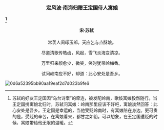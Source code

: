### <p align="center">定风波·南海归赠王定国侍人寓娘</p>[^1]
#### <p align="center" style="text-indent:30px">宋·苏轼</p>
<p align="center">常羡人间琢玉郎，天应乞与点酥娘。  </p>


<p align="center">尽道清歌传皓齿，风起，雪飞炎海变清凉。</p>  


<p align="center">万里归来颜愈少，微笑，笑时犹带岭梅香。</p>


<p align="center">试问岭南应不好，却道：此心安处是吾乡。</p>

![0d6a52395bb90aa19eaf2d7d023b9fe6](https://github.com/zhaotianff/AncientPoetry/assets/22126367/a3ee3245-38cd-4ddf-95a8-12b2d254e261)

[^1]:  苏轼的好友王定国因“乌台诗案”的牵连，被发配岭南，歌妓寓娘毅然随行。当王定国携寓娘北归时，苏轼问寓娘：岭南那里应该不好吧，寓娘淡然回答：此心安处是吾乡。王定国是幸运的，当他受贬岭南时，有寓娘陪在身边。更可贵的是，受贬的辛苦，在寓娘看来，都甘之如饴。可以想象，在王定国遭贬的时候，寓娘带给他无限的温暖。
